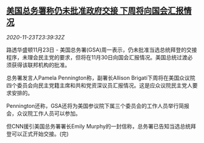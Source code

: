 <!--1606175720000-->
[美国总务署称仍未批准政府交接 下周将向国会汇报情况](https://cn.reuters.com/article/usa-gsa-1123-mon-idCNKBS28335L)
------

<div><i>2020-11-23T23:39:32Z</i></div><p>路透华盛顿11月23日 - 美国总务署(GSA)周一表示，仍未批准当选总统拜登的交接程序，未理会民主党的要求，但将在11月30日向国会汇报情况。美国总统过渡必须获得该联邦机构的批准。</p><p>总务署发言人Pamela Pennington称，副署长Allison Brigati下周将在美国众议院四个委员会向民主党籍主席和共和党资深议员汇报情况。这是应众议院民主党人要求安排的。</p><p>Pennington还称，GSA还将为美国参议院下属三个委员会的工作人员举行简报会，众议院工作人员可以参加。</p><p>但CNN援引美国总务署署长Emily Murphy的一封信称，总务署已告知当选总统拜登可以正式开始交接。(完)</p>
